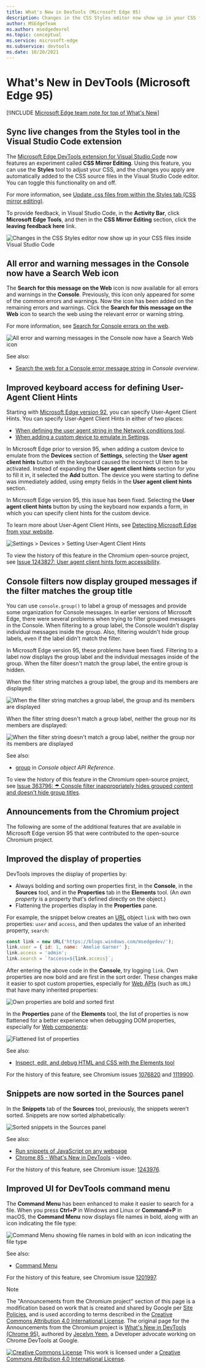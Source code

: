 ```yaml
---
title: What's New in DevTools (Microsoft Edge 95)
description: Changes in the CSS Styles editor now show up in your CSS files inside Visual Studio Code.  All console errors and warnings now have a Search Web icon.  Improved keyboard access for defining User-Agent Client Hints.  Improved filtering for grouped messages in the Console.
author: MSEdgeTeam
ms.author: msedgedevrel
ms.topic: conceptual
ms.service: microsoft-edge
ms.subservice: devtools
ms.date: 10/20/2021
---
```

# What's New in DevTools (Microsoft Edge 95)

[!INCLUDE [Microsoft Edge team note for top of What's New](../../includes/edge-whats-new-note.md)]


<!-- ====================================================================== -->
## Sync live changes from the Styles tool in the Visual Studio Code extension

<!-- Title: CSS Mirror Editing in Visual Studio Code -->
<!-- Subtitle: Changes in the CSS Styles editor now show up in your CSS files inside Visual Studio Code. -->

The [Microsoft Edge DevTools extension for Visual Studio Code](https://marketplace.visualstudio.com/items?itemName=ms-edgedevtools.vscode-edge-devtools) now features an experiment called **CSS Mirror Editing**.  Using this feature, you can use the **Styles** tool to adjust your CSS, and the changes you apply are automatically added to the CSS source files in the Visual Studio Code editor.  You can toggle this functionality on and off.

For more information, see [Update .css files from within the Styles tab (CSS mirror editing)](../../../../visual-studio-code/microsoft-edge-devtools-extension/css-mirror-editing-styles-tab.md).

To provide feedback, in Visual Studio Code, in the **Activity Bar**, click **Microsoft Edge Tools**, and then in the **CSS Mirror Editing** section, click the **leaving feedback here** link.

![Changes in the CSS Styles editor now show up in your CSS files inside Visual Studio Code](./devtools-images/css-mirror-editing-button.png)


<!-- ====================================================================== -->
## All error and warning messages in the Console now have a Search Web icon

<!-- Title: All console errors and warnings now have a Search Web icon -->
<!-- Subtitle: You can now search for any of your console errors and warnings right from DevTools. -->

The **Search for this message on the Web** icon is now available for all errors and warnings in the **Console**.  Previously, this icon only appeared for some of the common errors and warnings.  Now the icon has been added on the remaining errors and warnings.  Click the **Search for this message on the Web** icon to search the web using the relevant error or warning string.

For more information, see [Search for Console errors on the web](../09/devtools.md#search-for-console-errors-on-the-web).
<!-- todo: cover in regular doc -->

![All error and warning messages in the Console now have a Search Web icon](./devtools-images/console-message-search-web-button.png)

See also:
* [Search the web for a Console error message string](../../../console/index.md#search-the-web-for-a-console-error-message-string) in _Console overview_.


<!-- ====================================================================== -->
## Improved keyboard access for defining User-Agent Client Hints

<!-- Title: Improved keyboard access when navigating to User agent client hints in Settings -->
<!-- Subtitle: When adding a custom device to emulate in DevTools, you can now expand the User agent client hints section more easily. -->

Starting with [Microsoft Edge version 92](../05/devtools.md#user-agent-client-hints-for-devices-in-the-network-conditions-tab), you can specify User-Agent Client Hints.  You can specify User-Agent Client Hints in either of two places:

*  [When defining the user agent string in the Network conditions tool](../../../device-mode/override-user-agent.md).
*  [When adding a custom device to emulate in Settings](../../../device-mode/index.md#add-a-custom-mobile-device).

In Microsoft Edge prior to version 95, when adding a custom device to emulate from the **Devices** section of **Settings**, selecting the **User agent client hints** button with the keyboard caused the incorrect UI item to be activated.  Instead of expanding the **User agent client hints** section for you to fill it in, it selected the **Add** button.  The device you were starting to define was immediately added, using empty fields in the **User agent client hints** section.

In Microsoft Edge version 95, this issue has been fixed.  Selecting the **User agent client hints** button by using the keyboard now expands a form, in which you can specify client hints for the custom device.

To learn more about User-Agent Client Hints, see [Detecting Microsoft Edge from your website](../../../../web-platform/user-agent-guidance.md#user-agent-client-hints).

![Settings > Devices > Setting User-Agent Client Hints](./devtools-images/keyboard-define-ua-client-hints.png)

To view the history of this feature in the Chromium open-source project, see [Issue 1243827: User agent client hints form accessibility](https://bugs.chromium.org/p/chromium/issues/detail?id=1243827).


<!-- ====================================================================== -->
## Console filters now display grouped messages if the filter matches the group title

<!-- Title: Improved filtering for grouped messages in the Console -->
<!-- Subtitle: Filters in the Console is now more intuitive, displaying grouped messages only when the filter matches the group label. -->

You can use `console.group()` to label a group of messages and provide some organization for Console messages.  In earlier versions of Microsoft Edge, there were several problems when trying to filter grouped messages in the Console.  When filtering to a group label, the Console wouldn't display individual messages inside the group.  Also, filtering wouldn't hide group labels, even if the label didn't match the filter.

In Microsoft Edge version 95, these problems have been fixed.  Filtering to a label now displays the group label and the individual messages inside of the group.  When the filter doesn't match the group label, the entire group is hidden.

When the filter string matches a group label, the group and its members are displayed:

![When the filter string matches a group label, the group and its members are displayed](./devtools-images/filter-matches-group-label.png)

When the filter string doesn't match a group label, neither the group nor its members are displayed:

![When the filter string doesn't match a group label, neither the group nor its members are displayed](./devtools-images/filter-matches-group-label-asdf.png)

See also:
* [group](../../../../devtools-guide-chromium/console/api.md#group) in _Console object API Reference_.

To view the history of this feature in the Chromium open-source project, see [Issue 363796: ☂ Console filter inappropriately hides grouped content and doesn't hide group titles](https://bugs.chromium.org/p/chromium/issues/detail?id=363796).


<!-- ====================================================================== -->
## Announcements from the Chromium project

The following are some of the additional features that are available in Microsoft Edge version 95 that were contributed to the open-source Chromium project.


<!-- ====================================================================== -->
## Improved the display of properties

<!-- Chromium What's New entry: [Improved the display of properties](https://developer.chrome.com/blog/new-in-devtools-95/#properties) at _What's New in DevTools (Chrome 95)_. -->

DevTools improves the display of properties by:
*  Always bolding and sorting own properties first, in the **Console**, in the **Sources** tool, and in the **Properties** tab in the **Elements** tool.  (An _own property_ is a property that's defined directly on the object.)
*  Flattening the properties display in the **Properties** pane.

For example, the snippet below creates an [URL](https://developer.mozilla.org/docs/Web/API/URL) object `link` with two own properties: `user` and `access`, and then updates the value of an inherited property, `search`:

```javascript
const link = new URL('https://blogs.windows.com/msedgedev/');
link.user = { id: 1, name: 'Amelie Garner' };
link.access = 'admin';
link.search = `?access=${link.access}`;
```

After entering the above code in the **Console**, try logging `link`.  Own properties are now bold and are first in the sort order.  These changes make it easier to spot custom properties, especially for [Web APIs](https://developer.mozilla.org/docs/Web/API) (such as `URL`) that have many inherited properties:

![Own properties are bold and sorted first](./devtools-images/improved-display-properties.png)

In the **Properties** pane of the **Elements** tool, the list of properties is now flattened for a better experience when debugging DOM properties, especially for [Web components](https://www.webcomponents.org/introduction):

![Flattened list of properties](./devtools-images/flattened-list-of-properties.png)

See also:
* [Inspect, edit, and debug HTML and CSS with the Elements tool](../../../elements-tool/elements-tool.md)
<!-- todo: link to an Elements > Properties ui doc'n?  try FTS repo **Properties** - not really found -->

For the history of this feature, see Chromium issues [1076820](https://crbug.com/1076820) and [1119900](https://crbug.com/1119900).


<!-- ====================================================================== -->
## Snippets are now sorted in the Sources panel

<!-- Chromium What's New entry: [Sort snippets in the Sources panel](https://developer.chrome.com/blog/new-in-devtools-95/#snippets) at _What's New in DevTools (Chrome 95)_. -->

In the **Snippets** tab of the **Sources** tool, previously, the snippets weren't sorted.  Snippets are now sorted alphabetically:

![Sorted snippets in the Sources panel](./devtools-images/snippets-sorted-alphbetically.png)

See also:
* [Run snippets of JavaScript on any webpage](../../../javascript/snippets.md)
* [Chrome 85 - What's New in DevTools](https://youtu.be/NOal2gTzftI?t=176) - video.

For the history of this feature, see Chromium issue: [1243976](https://crbug.com/1243976).


<!-- ====================================================================== -->
## Improved UI for DevTools command menu

<!-- Chromium What's New entry: [Improved UI for DevTools command menu](https://developer.chrome.com/blog/new-in-devtools-95/#command-menu) at _What's New in DevTools (Chrome 95)_. -->

The **Command Menu** has been enhanced to make it easier to search for a file.  When you press **Ctrl+P** in Windows and Linux or **Command+P** in macOS, the **Command Menu** now displays file names in bold, along with an icon indicating the file type:

![Command Menu showing file names in bold with an icon indicating the file type](./devtools-images/command-menu-filenames-bold-icons.png)

See also:
* [Command Menu](../../../command-menu/index.md)

For the history of this feature, see Chromium issue [1201997](https://crbug.com/1201997). 


<!-- ====================================================================== -->
> [!NOTE]
> The "Announcements from the Chromium project" section of this page is a modification based on work that is created and shared by Google per [Site Policies](https://developers.google.com/terms/site-policies), and is used according to terms described in the [Creative Commons Attribution 4.0 International License](https://creativecommons.org/licenses/by/4.0).  The original page for the Announcements from the Chromium project is [What's New in DevTools (Chrome 95)](https://developer.chrome.com/blog/new-in-devtools-95), authored by [Jecelyn Yeen](https://developers.google.com/web/resources/contributors#jecelynyeen), a Developer advocate working on Chrome DevTools at Google.

[![Creative Commons License](../../../../media/cc-logo/88x31.png)](https://creativecommons.org/licenses/by/4.0)
This work is licensed under a [Creative Commons Attribution 4.0 International License](https://creativecommons.org/licenses/by/4.0).

